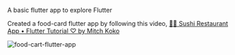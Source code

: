 A basic flutter app to explore Flutter

Created a food-card flutter app by following this video,  [🍣📱 Sushi Restaurant App • Flutter Tutorial ♡
 by Mitch Koko](https://www.youtube.com/watch?v=zOQzu3BGSqo)

![food-cart-flutter-app](https://github.com/user-attachments/assets/2cd8fd7a-0374-4eaf-90de-ec841ae7bf42)
